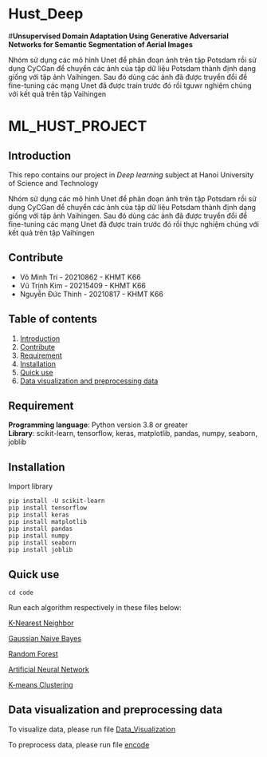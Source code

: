 # Hust_Deep
#**Unsupervised Domain Adaptation Using Generative Adversarial Networks for Semantic Segmentation of Aerial Images**

Nhóm sử dụng các mô hình Unet để phân đoạn ảnh trên tập Potsdam rồi sử dụng CyCGan để chuyển các ảnh của tập dữ liệu Potsdam thành định dạng giống với tập ảnh Vaihingen. Sau đó dùng các ảnh đã được truyển đổi để fine-tuning các mạng Unet đã được train trước đó rồi tguwr nghiệm chúng với kết quả trên tập Vaihingen
# ML_HUST_PROJECT

## Introduction
This repo contains our project in *Deep learning* subject at Hanoi University of Science and Technology  

Nhóm sử dụng các mô hình Unet để phân đoạn ảnh trên tập Potsdam rồi sử dụng CyCGan để chuyển các ảnh của tập dữ liệu Potsdam thành định dạng giống với tập ảnh Vaihingen. Sau đó dùng các ảnh đã được truyển đổi để fine-tuning các mạng Unet đã được train trước đó rồi thực nghiệm chúng với kết quả trên tập Vaihingen
 
 
## Contribute
+ Võ Minh Trí - 20210862 - KHMT K66
+ Vũ Trịnh Kim - 20215409 - KHMT K66
+ Nguyễn Đức Thinh - 20210817 - KHMT K66

## Table of contents
1. [Introduction](#Introduction)
2. [Contribute](#Contribute)
3. [Requirement](#Dependencies)
4. [Installation](#INSTALLATION)
5. [Quick use](#QUICK-USE)
6. [Data visualization and preprocessing data](#DATA-VISUALIZATION-AND-ENCODING-DATA)
## Requirement
**Programming language**: Python version 3.8 or greater  
**Library**: scikit-learn, tensorflow, keras, matplotlib, pandas, numpy, seaborn, joblib 
## Installation
Import library
```
pip install -U scikit-learn
pip install tensorflow
pip install keras
pip install matplotlib
pip install pandas
pip install numpy
pip install seaborn
pip install joblib
```
## Quick use
```
cd code
```
Run each algorithm respectively in these files below:

[K-Nearest Neighbor](https://github.com/Tahuubinh/ML_HUST_PROJECT/blob/main/code/K_means.ipynb)

[Gaussian Naive Bayes](https://github.com/Tahuubinh/ML_HUST_PROJECT/blob/main/code/Naive_Bayes.ipynb)

[Random Forest](https://github.com/Tahuubinh/ML_HUST_PROJECT/blob/main/code/random_forest.ipynb)

[Artificial Neural Network](https://github.com/Tahuubinh/ML_HUST_PROJECT/blob/main/code/ANN.ipynb)

[K-means Clustering](https://github.com/Tahuubinh/ML_HUST_PROJECT/blob/main/code/K_means.ipynb)

## Data visualization and preprocessing data
To visualize data, please run file [Data_Visualization](https://github.com/Tahuubinh/ML_HUST_PROJECT/blob/main/code/Data_visualization.ipynb)

To preprocess data, please run file [encode](https://github.com/Tahuubinh/ML_HUST_PROJECT/blob/main/code/Preprocessing.ipynb)
